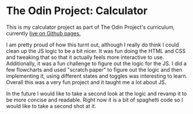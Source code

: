 # The Odin Project: Calculator

This is my calculator project as part of The Odin Project's curriculum, currently [live on Github pages.](https://corychung.github.io/odin-calculator/)

I am pretty proud of how this turnt out, although I really do think I could clean up the JS logic to be a bit nicer. It was fun doing the HTML and CSS and tweaking that so that it actually feels more interactive to use. Additionally, it was a fun challenge to figure out the logic for the JS. I did a few flowcharts and used "scratch paper" to figure out the logic and then implementing it, using different states and toggles was interesting to learn. Overall this was a very fun project and it taught me a lot about JS.

In the future I would like to take a second look at the logic and revamp it to be more concise and readable. Right now it is a bit of spaghetti code so I would like to take a second shot at it.





